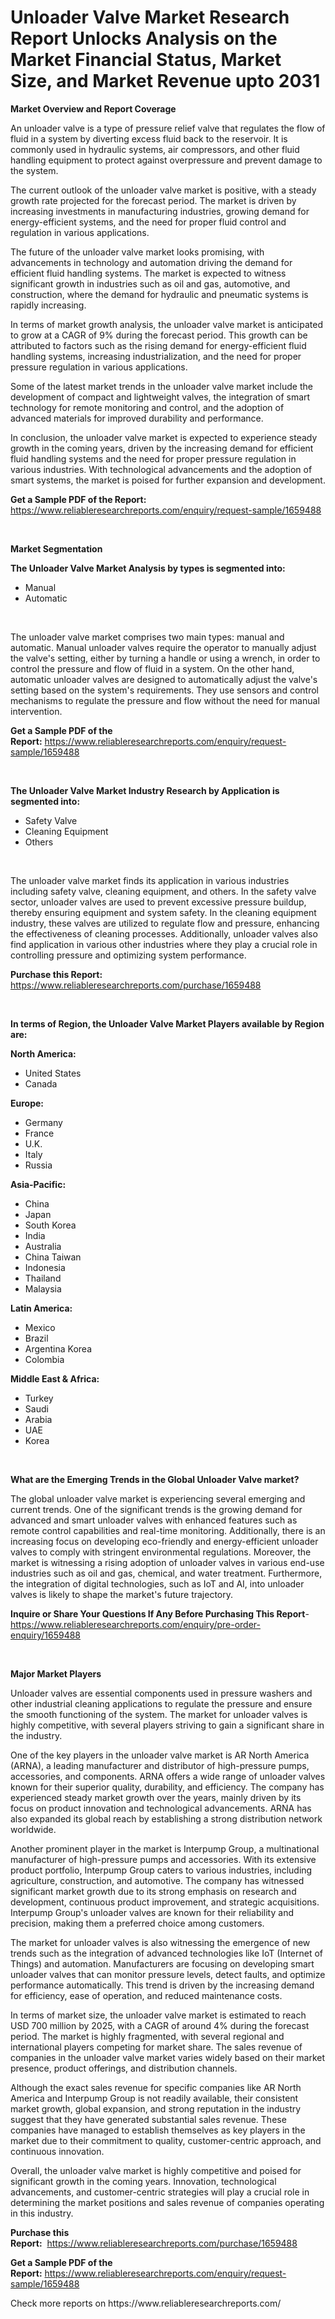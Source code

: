 <p><h1>Unloader Valve Market Research Report Unlocks Analysis on the Market Financial Status, Market Size, and Market Revenue upto 2031</h1></p><p><strong>Market Overview and Report Coverage</strong></p>
<p><p>An unloader valve is a type of pressure relief valve that regulates the flow of fluid in a system by diverting excess fluid back to the reservoir. It is commonly used in hydraulic systems, air compressors, and other fluid handling equipment to protect against overpressure and prevent damage to the system.</p><p>The current outlook of the unloader valve market is positive, with a steady growth rate projected for the forecast period. The market is driven by increasing investments in manufacturing industries, growing demand for energy-efficient systems, and the need for proper fluid control and regulation in various applications.</p><p>The future of the unloader valve market looks promising, with advancements in technology and automation driving the demand for efficient fluid handling systems. The market is expected to witness significant growth in industries such as oil and gas, automotive, and construction, where the demand for hydraulic and pneumatic systems is rapidly increasing.</p><p>In terms of market growth analysis, the unloader valve market is anticipated to grow at a CAGR of 9% during the forecast period. This growth can be attributed to factors such as the rising demand for energy-efficient fluid handling systems, increasing industrialization, and the need for proper pressure regulation in various applications.</p><p>Some of the latest market trends in the unloader valve market include the development of compact and lightweight valves, the integration of smart technology for remote monitoring and control, and the adoption of advanced materials for improved durability and performance.</p><p>In conclusion, the unloader valve market is expected to experience steady growth in the coming years, driven by the increasing demand for efficient fluid handling systems and the need for proper pressure regulation in various industries. With technological advancements and the adoption of smart systems, the market is poised for further expansion and development.</p></p>
<p><strong>Get a Sample PDF of the Report:</strong> <a href="https://www.reliableresearchreports.com/enquiry/request-sample/1659488">https://www.reliableresearchreports.com/enquiry/request-sample/1659488</a></p>
<p>&nbsp;</p>
<p><strong>Market Segmentation</strong></p>
<p><strong>The Unloader Valve Market Analysis by types is segmented into:</strong></p>
<p><ul><li>Manual</li><li>Automatic</li></ul></p>
<p>&nbsp;</p>
<p><p>The unloader valve market comprises two main types: manual and automatic. Manual unloader valves require the operator to manually adjust the valve's setting, either by turning a handle or using a wrench, in order to control the pressure and flow of fluid in a system. On the other hand, automatic unloader valves are designed to automatically adjust the valve's setting based on the system's requirements. They use sensors and control mechanisms to regulate the pressure and flow without the need for manual intervention.</p></p>
<p><strong>Get a Sample PDF of the Report:</strong>&nbsp;<a href="https://www.reliableresearchreports.com/enquiry/request-sample/1659488">https://www.reliableresearchreports.com/enquiry/request-sample/1659488</a></p>
<p>&nbsp;</p>
<p><strong>The Unloader Valve Market Industry Research by Application is segmented into:</strong></p>
<p><ul><li>Safety Valve</li><li>Cleaning Equipment</li><li>Others</li></ul></p>
<p>&nbsp;</p>
<p><p>The unloader valve market finds its application in various industries including safety valve, cleaning equipment, and others. In the safety valve sector, unloader valves are used to prevent excessive pressure buildup, thereby ensuring equipment and system safety. In the cleaning equipment industry, these valves are utilized to regulate flow and pressure, enhancing the effectiveness of cleaning processes. Additionally, unloader valves also find application in various other industries where they play a crucial role in controlling pressure and optimizing system performance.</p></p>
<p><strong>Purchase this Report:</strong>&nbsp; <a href="https://www.reliableresearchreports.com/purchase/1659488">https://www.reliableresearchreports.com/purchase/1659488</a></p>
<p>&nbsp;</p>
<p><strong>In terms of Region, the Unloader Valve Market Players available by Region are:</strong></p>
<p>
    <p> <strong> North America: </strong>
        <ul>
            <li>United States</li>
            <li>Canada</li>
        </ul>
        </p> 
    <p> <strong> Europe: </strong>
        <ul>
            <li>Germany</li>
            <li>France</li>
            <li>U.K.</li>
            <li>Italy</li>
            <li>Russia</li>
        </ul>
        </p> 
    <p> <strong> Asia-Pacific: </strong>
        <ul>
            <li>China</li>
            <li>Japan</li>
            <li>South Korea</li>
            <li>India</li>
            <li>Australia</li>
            <li>China Taiwan</li>
            <li>Indonesia</li>
            <li>Thailand</li>
            <li>Malaysia</li>
        </ul>
        </p> 
    <p> <strong> Latin America: </strong>
        <ul>
            <li>Mexico</li>
            <li>Brazil</li>
            <li>Argentina Korea</li>
            <li>Colombia</li>
        </ul>
        </p> 
    <p> <strong> Middle East & Africa: </strong>
        <ul>
            <li>Turkey</li>
            <li>Saudi</li>
            <li>Arabia</li>
            <li>UAE</li>
            <li>Korea</li>
        </ul>
    </p>
    </p>
<p>&nbsp;</p>
<p><strong>What are the Emerging Trends in the Global Unloader Valve market?</strong></p>
<p><p>The global unloader valve market is experiencing several emerging and current trends. One of the significant trends is the growing demand for advanced and smart unloader valves with enhanced features such as remote control capabilities and real-time monitoring. Additionally, there is an increasing focus on developing eco-friendly and energy-efficient unloader valves to comply with stringent environmental regulations. Moreover, the market is witnessing a rising adoption of unloader valves in various end-use industries such as oil and gas, chemical, and water treatment. Furthermore, the integration of digital technologies, such as IoT and AI, into unloader valves is likely to shape the market's future trajectory.</p></p>
<p><strong>Inquire or Share Your Questions If Any Before Purchasing This Report</strong>- <a href="https://www.reliableresearchreports.com/enquiry/pre-order-enquiry/1659488">https://www.reliableresearchreports.com/enquiry/pre-order-enquiry/1659488</a></p>
<p>&nbsp;</p>
<p><strong>Major Market Players</strong></p>
<p><p>Unloader valves are essential components used in pressure washers and other industrial cleaning applications to regulate the pressure and ensure the smooth functioning of the system. The market for unloader valves is highly competitive, with several players striving to gain a significant share in the industry.</p><p>One of the key players in the unloader valve market is AR North America (ARNA), a leading manufacturer and distributor of high-pressure pumps, accessories, and components. ARNA offers a wide range of unloader valves known for their superior quality, durability, and efficiency. The company has experienced steady market growth over the years, mainly driven by its focus on product innovation and technological advancements. ARNA has also expanded its global reach by establishing a strong distribution network worldwide.</p><p>Another prominent player in the market is Interpump Group, a multinational manufacturer of high-pressure pumps and accessories. With its extensive product portfolio, Interpump Group caters to various industries, including agriculture, construction, and automotive. The company has witnessed significant market growth due to its strong emphasis on research and development, continuous product improvement, and strategic acquisitions. Interpump Group's unloader valves are known for their reliability and precision, making them a preferred choice among customers.</p><p>The market for unloader valves is also witnessing the emergence of new trends such as the integration of advanced technologies like IoT (Internet of Things) and automation. Manufacturers are focusing on developing smart unloader valves that can monitor pressure levels, detect faults, and optimize performance automatically. This trend is driven by the increasing demand for efficiency, ease of operation, and reduced maintenance costs.</p><p>In terms of market size, the unloader valve market is estimated to reach USD 700 million by 2025, with a CAGR of around 4% during the forecast period. The market is highly fragmented, with several regional and international players competing for market share. The sales revenue of companies in the unloader valve market varies widely based on their market presence, product offerings, and distribution channels.</p><p>Although the exact sales revenue for specific companies like AR North America and Interpump Group is not readily available, their consistent market growth, global expansion, and strong reputation in the industry suggest that they have generated substantial sales revenue. These companies have managed to establish themselves as key players in the market due to their commitment to quality, customer-centric approach, and continuous innovation.</p><p>Overall, the unloader valve market is highly competitive and poised for significant growth in the coming years. Innovation, technological advancements, and customer-centric strategies will play a crucial role in determining the market positions and sales revenue of companies operating in this industry.</p></p>
<p><strong>Purchase this Report:</strong>&nbsp;&nbsp;<a href="https://www.reliableresearchreports.com/purchase/1659488">https://www.reliableresearchreports.com/purchase/1659488</a></p>
<p></p>
<p><strong>Get a Sample PDF of the Report:</strong>&nbsp;<a href="https://www.reliableresearchreports.com/enquiry/request-sample/1659488">https://www.reliableresearchreports.com/enquiry/request-sample/1659488</a></p>
<p>Check more reports on https://www.reliableresearchreports.com/</p>